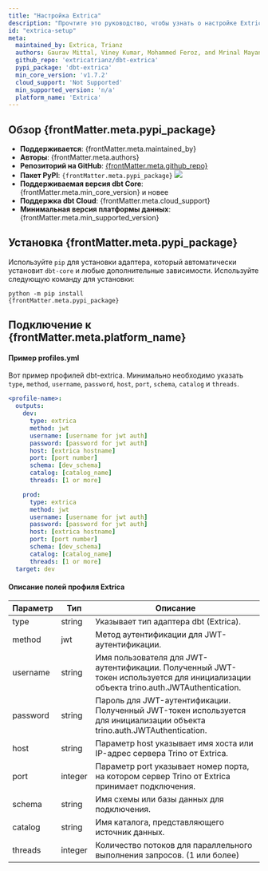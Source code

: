 ```yaml
---
title: "Настройка Extrica"
description: "Прочтите это руководство, чтобы узнать о настройке Extrica Trino Query Engine в dbt."
id: "extrica-setup"
meta:
  maintained_by: Extrica, Trianz 
  authors: Gaurav Mittal, Viney Kumar, Mohammed Feroz, and Mrinal Mayank
  github_repo: 'extricatrianz/dbt-extrica'
  pypi_package: 'dbt-extrica'
  min_core_version: 'v1.7.2'
  cloud_support: 'Not Supported'
  min_supported_version: 'n/a'
  platform_name: 'Extrica'
---
```

<h2> Обзор {frontMatter.meta.pypi_package} </h2>

<ul>
    <li><strong>Поддерживается</strong>: {frontMatter.meta.maintained_by}</li>
    <li><strong>Авторы</strong>: {frontMatter.meta.authors}</li>
    <li><strong>Репозиторий на GitHub</strong>: <a href={`https://github.com/${frontMatter.meta.github_repo}`}>{frontMatter.meta.github_repo}</a></li>
    <li><strong>Пакет PyPI</strong>: <code>{frontMatter.meta.pypi_package}</code> <a href={`https://badge.fury.io/py/${frontMatter.meta.pypi_package}`}><img src={`https://badge.fury.io/py/${frontMatter.meta.pypi_package}.svg`}/></a></li>
    <li><strong>Поддерживаемая версия dbt Core</strong>: {frontMatter.meta.min_core_version} и новее</li>
    <li><strong>Поддержка dbt Cloud</strong>: {frontMatter.meta.cloud_support}</li>
    <li><strong>Минимальная версия платформы данных</strong>: {frontMatter.meta.min_supported_version}</li>
    </ul>
<h2> Установка {frontMatter.meta.pypi_package} </h2>

Используйте `pip` для установки адаптера, который автоматически установит `dbt-core` и любые дополнительные зависимости. Используйте следующую команду для установки:

<code>python -m pip install {frontMatter.meta.pypi_package}</code>


<h2> Подключение к {frontMatter.meta.platform_name} </h2>

#### Пример profiles.yml 
Вот пример профилей dbt-extrica. Минимально необходимо указать `type`, `method`, `username`, `password`, `host`, `port`, `schema`, `catalog` и `threads`. 
<File name='~/.dbt/profiles.yml'>

```yaml
<profile-name>:
  outputs:
    dev:
      type: extrica
      method: jwt 
      username: [username for jwt auth]
      password: [password for jwt auth]  
      host: [extrica hostname]
      port: [port number]
      schema: [dev_schema]
      catalog: [catalog_name]
      threads: [1 or more]

    prod:
      type: extrica
      method: jwt 
      username: [username for jwt auth]
      password: [password for jwt auth]  
      host: [extrica hostname]
      port: [port number]
      schema: [dev_schema]
      catalog: [catalog_name]
      threads: [1 or more]
  target: dev

```
</File>

#### Описание полей профиля Extrica

| Параметр  | Тип     | Описание                              |
|------------|----------|------------------------------------------|
| type       | string  | Указывает тип адаптера dbt (Extrica). |
| method     | jwt      | Метод аутентификации для JWT-аутентификации. |
| username   | string   | Имя пользователя для JWT-аутентификации. Полученный JWT-токен используется для инициализации объекта trino.auth.JWTAuthentication.      |
| password   | string   | Пароль для JWT-аутентификации. Полученный JWT-токен используется для инициализации объекта trino.auth.JWTAuthentication.      |
| host       | string   | Параметр host указывает имя хоста или IP-адрес сервера Trino от Extrica.           |
| port       | integer  | Параметр port указывает номер порта, на котором сервер Trino от Extrica принимает подключения.        |
| schema     | string   | Имя схемы или базы данных для подключения. |
| catalog    | string   | Имя каталога, представляющего источник данных. |
| threads    | integer  | Количество потоков для параллельного выполнения запросов. (1 или более) |